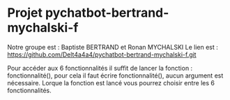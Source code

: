 # Projet pychatbot-bertrand-mychalski-f
Notre groupe est : Baptiste BERTRAND et Ronan MYCHALSKI 
Le lien est : https://github.com/Delt4a4a4/pychatbot-bertrand-mychalski-f.git

Pour accéder aux 6 fonctionnalités il suffit de lancer la fonction : fonctionnalité(), pour cela il faut écrire fonctionnalité(), aucun argument est nécessaire. Lorque la fonction est lancé vous pourrez choisir entre les 6 fonctionnalités.

